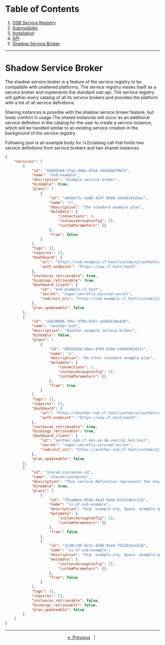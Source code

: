# Table of Contents
1. [OSB Service Registry](../README.md)
2. [Submodules](./submodules.md)
3. [Installation](./installation.md)
4. [API](./api.md)
5. [Shadow Service Broker](#shadow-service-broker)
---

# Shadow Service Broker

The shadow service broker is a feature of the service registry to be compatible with unaltered platforms. The service registry masks itself as a service broker and implements the standard osb-api. The service registry will gather every catalog of all its service brokers and provides the platform with a list of all service definitions.

Sharing instances is possible with the shadow service broker feature, but loses comfort in usage.The shared instances will occur as an additional service definition in the catalog for the user to create a service instance, which will be handled similar to an existing service creation in the background of the service registry.

Following json is an example body for /v2/catalog call that holds two service definitions from service brokers and two shared instances 
```json
{
    "services": [
        {
            "id": "8db65104-37a2-4b0a-bfa4-346b4b6f9b75",
            "name": "osb-example",
            "description": "Example service broker",
            "bindable": true,
            "plans": [
                {
                    "id": "a038ef3c-da86-424f-9b89-341491a52bac",
                    "name": "s",
                    "description": "The standard example plan",
                    "metadata": {
                        "connections": 4,
                        "instanceGroupConfig": [],
                        "customParameters": {}
                    },
                    "free": false
                }
            ],
            "tags": [],
            "requires": [],
            "dashboard": {
                "url": "https://osb-example.cf.host/custom/v2/authentication",
                "auth_endpoint": "https://uaa.cf.host/oauth"
            },
            "instances_retrievable": true,
            "bindings_retrievable": true,
            "dashboard_client": {
                "id": "osb-example.cf.host",
                "secret": "super-secretly-secured-secret",
                "redirect_uri": "https://osb-example.cf.host/custom/v2/authentication"
            },
            "plan_updateable": false
        },
        {
            "id": "a563099b-7b5c-4f09-8587-abb6de18e439",
            "name": "another-osb",
            "description": "Another example service broker",
            "bindable": false,
            "plans": [
                {
                    "id": "8bb50268-b8ea-47b9-b5bd-e36db462453c",
                    "name": "s",
                    "description": "An other standard example plan",
                    "metadata": {
                        "connections": 2,
                        "instanceGroupConfig": [],
                        "customParameters": {}
                    },
                    "free": true
                }
            ],
            "tags": [],
            "requires": [],
            "dashboard": {
                "url": "https://another-osb.cf.host/custom/v2/authentication",
                "auth_endpoint": "https://uaa.cf.host/oauth"
            },
            "instances_retrievable": true,
            "bindings_retrievable": true,
            "dashboard_client": {
                "id": "another-osb.cf.dev.eu-de-central.msh.host",
                "secret": "super-secretly-secured-secret",
                "redirect_uri": "https://another-osb.cf.host/custom/v2/authentication"
            },
            "plan_updateable": false
        },
        {
            "id": "shared-instances-id",
            "name": "shared-instances",
            "description": "This service definition represents the shared service instances.",
            "bindable": true,
            "plans": [
                {
                    "id": "f01a88ee-0fd4-44a3-924a-87e259b2c225",
                    "name": "si-of-osb-example",
                    "description": "Org: example-org, Space: example-space",
                    "metadata": {
                        "instanceGroupConfig": [],
                        "customParameters": {}
                    },
                    "free": false
                },
                {
                    "id": "3130cc80-823c-4186-91e4-7b31815acb3b",
                    "name": "si-of-osb-example",
                    "description": "Org: example-org, Space: example-space-2",
                    "metadata": {
                        "instanceGroupConfig": [],
                        "customParameters": {}
                    },
                    "free": false
                }
            ],
            "tags": [],
            "requires": [],
            "instances_retrievable": false,
            "bindings_retrievable": false,
            "plan_updateable": false
        }
    ]
}
```       

---
<p align="center">
    <span ><a href="./api.md"><- Previous</a></span>
	    <span>&nbsp; | &nbsp;</span> 
    <!--<span><a href="documentation/shadowservicebroker.md">Next -></a></span> -->
</p>


  